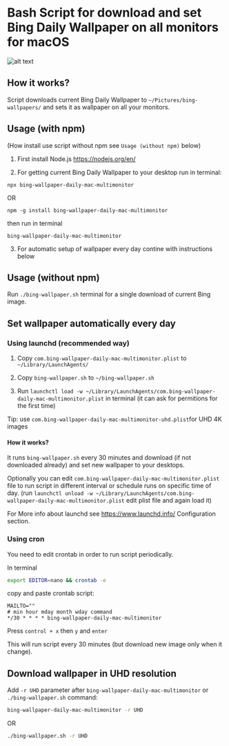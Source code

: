 # Bash Script for download and set Bing Daily Wallpaper on all monitors for macOS

![alt text](https://raw.githubusercontent.com/lpikora/bing-wallpaper-daily-mac-multimonitor/images/example-bing-animation.gif)

## How it works?

Script downloads current Bing Daily Wallpaper to `~/Pictures/bing-wallpapers/` and sets it as wallpaper on all your monitors.

## Usage (with npm)

(How install use script without npm see `Usage (without npm)` below)

1. First install Node.js https://nodejs.org/en/

2. For getting current Bing Daily Wallpaper to your desktop run in terminal:

```
npx bing-wallpaper-daily-mac-multimonitor
```

OR

```
npm -g install bing-wallpaper-daily-mac-multimonitor
```

then run in terminal

```
bing-wallpaper-daily-mac-multimonitor
```

3. For automatic setup of wallpaper every day contine with instructions below

## Usage (without npm)

Run `./bing-wallpaper.sh` terminal for a single download of current Bing image.

## Set wallpaper automatically every day

### Using launchd (recommended way)

1. Copy `com.bing-wallpaper-daily-mac-multimonitor.plist` to `~/Library/LaunchAgents/`

2. Copy `bing-wallpaper.sh` to `~/bing-wallpaper.sh`

3. Run `launchctl load -w ~/Library/LaunchAgents/com.bing-wallpaper-daily-mac-multimonitor.plist` in terminal (it can ask for permitions for the first time)

Tip: use `com.bing-wallpaper-daily-mac-multimonitor-uhd.plist`for UHD 4K images

#### How it works?

It runs `bing-wallpaper.sh` every 30 minutes and download (if not downloaded already) and set new wallpaper to your desktops.

Optionally you can edit `com.bing-wallpaper-daily-mac-multimonitor.plist` file to run script in different interval or schedule runs on specific time of day. (run `launchctl unload -w ~/Library/LaunchAgents/com.bing-wallpaper-daily-mac-multimonitor.plist` edit plist file and again load it)

For More info about launchd see https://www.launchd.info/ Configuration section.

### Using cron

You need to edit crontab in order to run script periodically.

In terminal

```sh
export EDITOR=nano && crontab -e
```

copy and paste crontab script:

```
MAILTO=""
# min hour mday month wday command
*/30 * * * * bing-wallpaper-daily-mac-multimonitor
```

Press `control + x` then `y` and `enter`

This will run script every 30 minutes (but download new image only when it change).

## Download wallpaper in UHD resolution

Add `-r UHD` parameter after `bing-wallpaper-daily-mac-multimonitor` or `./bing-wallpaper.sh` command:

```sh
bing-wallpaper-daily-mac-multimonitor -r UHD
```

OR

```sh
./bing-wallpaper.sh -r UHD
```
